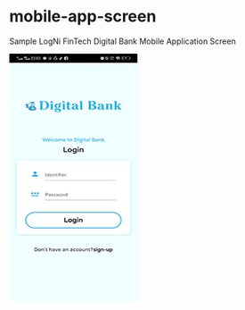 # mobile-app-screen
Sample LogNi FinTech Digital Bank Mobile Application Screen

![Login](https://github.com/LogNi-FinTech/mobile-app-screen/blob/main/149515088-d932a21e-266a-4656-b850-7653c2c5be55.jpg)
